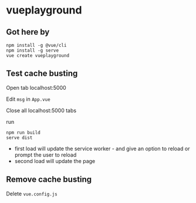# vueplayground

## Got here by

```
npm install -g @vue/cli
npm install -g serve
vue create vueplayground
```

## Test cache busting

Open tab localhost:5000

Edit `msg` in `App.vue`

Close all localhost:5000 tabs

run

```
npm run build
serve dist
```

* first load will update the service worker - and give an option to reload or prompt the user to reload
* second load will update the page

## Remove cache busting

Delete `vue.config.js`